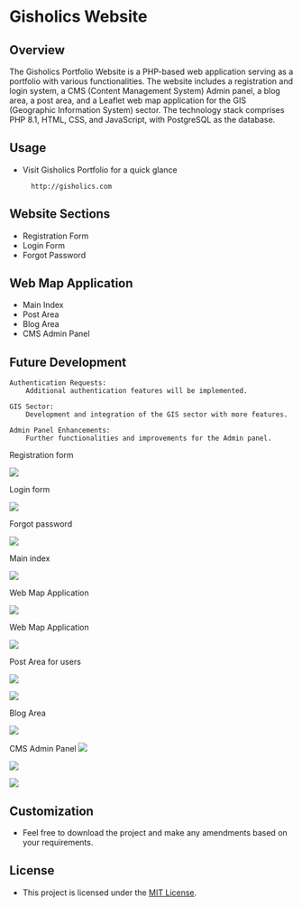 # Gisholics Website
## Overview

The Gisholics Portfolio Website is a PHP-based web application serving as a portfolio with various functionalities. The website includes a registration and login system, a CMS (Content Management System) Admin panel, a blog area, a post area, and a Leaflet web map application for the GIS (Geographic Information System) sector. The technology stack comprises PHP 8.1, HTML, CSS, and JavaScript, with PostgreSQL as the database.

## Usage

  - Visit Gisholics Portfolio for a quick glance
    
          http://gisholics.com
    
## Website Sections

  - Registration Form
  - Login Form
  - Forgot Password

## Web Map Application

  - Main Index
  - Post Area
  - Blog Area
  - CMS Admin Panel

## Future Development

    Authentication Requests:
        Additional authentication features will be implemented.

    GIS Sector:
        Development and integration of the GIS sector with more features.

    Admin Panel Enhancements:
        Further functionalities and improvements for the Admin panel.

Registration form

![](examples_images/exampleImage1.png)

Login form

![](examples_images/exampleImage2.png)

Forgot password 

![](examples_images/exampleImage3.png)

Main index

![](examples_images/exampleImage4.png)

Web Map Application

![](examples_images/exampleImage5.png)

Web Map Application

![](examples_images/exampleImage6.png)

Post Area for users

![](examples_images/exampleImage7.png)

![](examples_images/exampleImage11.png)

Blog Area

![](examples_images/exampleImage8.png)

CMS Admin Panel
![](examples_images/exampleImage12.png)

![](examples_images/exampleImage9.png)

![](examples_images/exampleImage10.png)

## Customization

  - Feel free to download the project and make any amendments based on your requirements.

## License

  - This project is licensed under the [MIT License](LICENSE).

